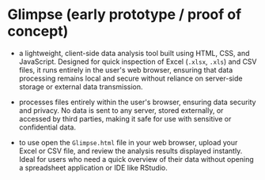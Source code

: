 # Glimpse (early prototype / proof of concept)

- a lightweight, client-side data analysis tool built using HTML, CSS, and JavaScript. Designed for quick inspection of Excel (`.xlsx`, `.xls`) and CSV files, it runs entirely in the user's web browser, ensuring that data processing remains local and secure without reliance on server-side storage or external data transmission.

- processes files entirely within the user's browser, ensuring data security and privacy. No data is sent to any server, stored externally, or accessed by third parties, making it safe for use with sensitive or confidential data.

- to use open the `Glimpse.html` file in your web browser, upload your Excel or CSV file, and review the analysis results displayed instantly. Ideal for users who need a quick overview of their data without opening a spreadsheet application or IDE like RStudio. 
